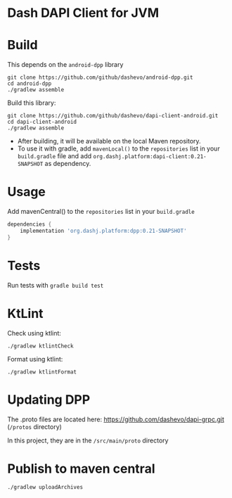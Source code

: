 # Dash DAPI Client for JVM

# Build
This depends on the `android-dpp` library
```
git clone https://github.com/github/dashevo/android-dpp.git
cd android-dpp
./gradlew assemble
```
Build this library:
```
git clone https://github.com/github/dashevo/dapi-client-android.git
cd dapi-client-android
./gradlew assemble
```
- After building, it will be available on the local Maven repository.
- To use it with gradle, add `mavenLocal()` to the `repositories` list in your `build.gradle` file and add `org.dashj.platform:dapi-client:0.21-SNAPSHOT` as dependency. 

# Usage
Add mavenCentral() to the `repositories` list in your `build.gradle`
```groovy
dependencies {
    implementation 'org.dashj.platform:dpp:0.21-SNAPSHOT'
}
```

# Tests
Run tests with `gradle build test`

# KtLint
Check using ktlint:
```shell
./gradlew ktlintCheck
```
Format using ktlint:
```shell
./gradlew ktlintFormat
```

# Updating DPP
The .proto files are located here: https://github.com/dashevo/dapi-grpc.git (`/protos` directory)

In this project, they are in the `/src/main/proto` directory

# Publish to maven central
```  
./gradlew uploadArchives
```
